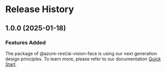 # Release History
    
## 1.0.0 (2025-01-18)

### Features Added

The package of @azure-rest/ai-vision-face is using our next generation design principles. To learn more, please refer to our documentation [Quick Start](https://aka.ms/azsdk/js/mgmt/quickstart).

